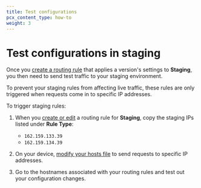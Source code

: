 ```yaml
---
title: Test configurations
pcx_content_type: how-to
weight: 3
---
```


# Test configurations in staging

Once you [create a routing rule](/http-applications/how-to/manage-routing-rules/#create-routing-rules) that applies a version's settings to **Staging**, you then need to send test traffic to your staging environment.

To prevent your staging rules from affecting live traffic, these rules are only triggered when requests come in to specific IP addresses.

To trigger staging rules:

1. When you [create or edit](/http-applications/how-to/manage-routing-rules/) a routing rule for **Staging**, copy the staging IPs listed under **Rule Type**:

   - `162.159.133.39`
   - `162.159.134.39`

2. On your device, [modify your hosts file](https://docs.rackspace.com/support/how-to/modify-your-hosts-file/) to send requests to specific IP addresses.
3. Go to the hostnames associated with your routing rules and test out your configuration changes.
